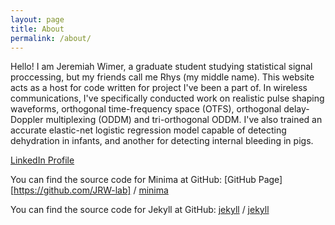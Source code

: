 ```yaml
---
layout: page
title: About
permalink: /about/
---
```


Hello! I am Jeremiah Wimer, a graduate student studying statistical signal proccessing, but my friends call me Rhys (my middle name). This website acts as a host for code written for project I've been a part of. In wireless communications, I've specifically conducted work on realistic pulse shaping waveforms, orthogonal time-frequency space (OTFS), orthogonal delay-Doppler multiplexing (ODDM) and tri-orthogonal ODDM. I've also trained an accurate elastic-net logistic regression model capable of detecting dehydration in infants, and another for detecting internal bleeding in pigs. 

[LinkedIn Profile](https://www.linkedin.com/in/rhys2/)

You can find the source code for Minima at GitHub:
[GitHub Page][https://github.com/JRW-lab] /
[minima](https://github.com/jekyll/minima)

You can find the source code for Jekyll at GitHub:
[jekyll][jekyll-organization] /
[jekyll](https://github.com/jekyll/jekyll)


[jekyll-organization]: https://github.com/jekyll
